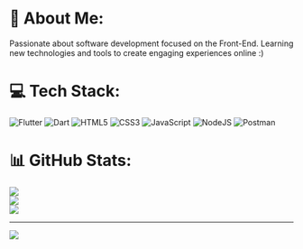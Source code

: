 # 💫 About Me:

Passionate about software development focused on the Front-End.  Learning new technologies and tools to create engaging experiences online :)

# 💻 Tech Stack:
![Flutter](https://img.shields.io/badge/flutter-%231572B6.svg?style=for-the-badge&logo=flutter&logoColor=white)
![Dart](https://img.shields.io/badge/dart-%231572B6.svg?style=for-the-badge&logo=dart&logoColor=white)
![HTML5](https://img.shields.io/badge/html5-%23E34F26.svg?style=for-the-badge&logo=html5&logoColor=white) 
![CSS3](https://img.shields.io/badge/css3-%231572B6.svg?style=for-the-badge&logo=css3&logoColor=white) 
![JavaScript](https://img.shields.io/badge/javascript-%23323330.svg?style=for-the-badge&logo=javascript&logoColor=%23F7DF1E) 
![NodeJS](https://img.shields.io/badge/node.js-6DA55F?style=for-the-badge&logo=node.js&logoColor=white) 
![Postman](https://img.shields.io/badge/Postman-FF6C37?style=for-the-badge&logo=postman&logoColor=white)
# 📊 GitHub Stats:
![](https://github-readme-stats.vercel.app/api?username=JSimonDev&theme=dark&hide_border=false&include_all_commits=true&count_private=false)<br/>
![](https://github-readme-streak-stats.herokuapp.com/?user=JSimonDev&theme=dark&hide_border=false)<br/>
![](https://github-readme-stats.vercel.app/api/top-langs/?username=JSimonDev&theme=dark&hide_border=false&include_all_commits=true&count_private=false&layout=compact)

---
[![](https://visitcount.itsvg.in/api?id=JSimonDev&icon=0&color=0)](https://visitcount.itsvg.in)

<!-- Proudly created with GPRM ( https://gprm.itsvg.in ) -->
